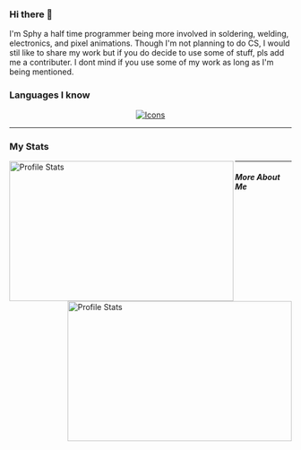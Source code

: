 ### Hi there 👋

<p> I'm Sphy a half time programmer being more involved in soldering, welding, electronics, and pixel animations. Though I'm not planning to do CS, I would stil like to share my work but if you do decide to use some of stuff, pls add me a contributer. I dont mind if you use some of my work as long as I'm being mentioned.</p>


### Languages I know
<div align="center">
  <a href="https://skillicons.dev">
  <img src="https://skillicons.dev/icons?i=java,js,html,css,cpp,py" alt="Icons"/>
  </a>
</div>

---

### My Stats
<div>
  <a style="margin bottom ">
    <img align="left" src="https://github-readme-stats.vercel.app/api?username=Sphy35&show_icons=true&theme=nightowl" alt="Profile Stats" width=400px height=250px /> 
    <img align="right" src="https://github-readme-stats.vercel.app/api/top-langs/?username=Sphy35&layout=compact&theme=nightowl" alt="Profile Stats" width=400px height=250px />
  </a>
</div>

---

##### More About Me
<!--
<div align="bottom">
  <ul>
    <li> Though Im only 17 I have knowledge of Calc 2 math </li>
    <li> I practice classical guitar </li>
    <li> I used to be a math tutor for a college </li>
    <li> Got 25th place in a hackathon in my Freshman Year </li>
    <li> My main three languages are English, Spanish, and German. Though I do now some Latin, French, and russian </li>
  </ul>
</div>
-->

